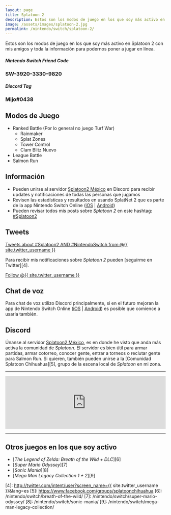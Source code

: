 ```yaml
---
layout: page
title: Splatoon 2
description: Estos son los modos de juego en los que soy más activo en Splatoon 2 con mis amigos y toda la información para podernos poner a jugar en línea.
image: /assets/images/splatoon-2.jpg
permalink: /nintendo/switch/splatoon-2/
---
```


Estos son los modos de juego en los que soy más activo en Splatoon 2 con mis amigos y toda la información para podernos poner a jugar en línea.

<div class="row">
<div class="col-xs-12 col-sm-6">
<div class="card">
<div class="card-header">
<h5 class="card-title text-left">Nintendo Switch Friend Code</h5>
</div>
<div class="card-body">
<h3 class="card-text text-center">SW-3920-3330-9820</h3>
</div>
</div>
</div>
<div class="col-xs-12 col-sm-6">
<div class="card">
<div class="card-header">
<h5 class="card-title  text-left">Discord Tag</h5>
</div>
<div class="card-body">
<h3 class="card-text text-center">Mijo#0438</h3>
</div>
</div>
</div>
</div>

<div class="row">
<div class="col-sm-6">

## Modos de Juego

- Ranked Battle (Por lo general no juego Turf War)
    - Rainmaker
    - Splat Zones
    - Tower Control
    - Clam Blitz <span class="badge badge-primary">Nuevo</span>
- League Battle
- Salmon Run

## Información

- Pueden unirse al servidor [Splatoon2 México][1] en Discord para recibir updates y notificaciones de todas las personas que jugamos
- Revisen las estadísticas y resultados en usando SplatNet 2 que es parte de la app Nintendo Switch Online ([iOS][2] &#124; [Android][3])
- Pueden revisar todos mis posts sobre *Splatoon 2* en este hashtag: <a class="badge badge-primary" href="https://blog.luiscarlospando.net/hashtag/splatoon2/">#Splatoon2</a>
</div>
<div class="col-sm-6">

## Tweets

<div class="text-center mt20">
<a class="twitter-timeline" data-theme="dark" data-link-color="#ff4081" href="https://twitter.com/search?q=%23Splatoon2%20AND%20%23NintendoSwitch%20from%3A%40{{ site.twitter_username }}" data-widget-id="933402336726278144">Tweets about #Splatoon2 AND #NintendoSwitch from:@{{ site.twitter_username }}</a>
</div>

Para recibir mis notificaciones sobre *Splatoon 2* pueden [seguirme en Twitter][4].

<div class="text-center">
<a href="https://twitter.com/{{ site.twitter_username }}" class="twitter-follow-button text-center" data-show-count="false">Follow @{{ site.twitter_username }}</a>
</div>
</div>
</div>

## Chat de voz

Para chat de voz utilizo Discord principalmente, si en el futuro mejoran la app de Nintendo Switch Online ([iOS][2] &#124; [Android][3]) es posible que comience a usarla también.

## Discord

Únanse al servidor [Splatoon2 México][1], es en donde he visto que anda más activa la comunidad de *Splatoon*. El servidor es bien útil para armar partidas, armar cotorreo, conocer gente, entrar a torneos o reclutar gente para Salmon Run. Si quieren, también pueden unirse a la [Comunidad Splatoon Chihuahua][5], grupo de la escena local de *Splatoon* en mi zona.

---

<iframe width="100%" height="166" scrolling="no" frameborder="no" src="https://w.soundcloud.com/player/?url=https%3A//api.soundcloud.com/tracks/332020614&amp;color=ff3530&amp;auto_play=false&amp;hide_related=false&amp;show_comments=true&amp;show_user=true&amp;show_reposts=false"></iframe>

---

## Otros juegos en los que soy activo

- [*The Legend of Zelda: Breath of the Wild + DLC*][6]
- [*Super Mario Odyssey*][7]
- [*Sonic Mania*][8]
- [*Mega Man Legacy Collection 1 + 2*][9]

[1]: https://discord.gg/Fmmree8
[2]: https://itunes.apple.com/us/app/id1234806557?mt=12&uo=4&at=10l4Fw
[3]: https://play.google.com/store/apps/details?id=com.nintendo.znca&gl=us&hl=en
[4]: http://twitter.com/intent/user?screen_name={{ site.twitter_username }}&lang=es
[5]: https://www.facebook.com/groups/splatoonchihuahua
[6]: /nintendo/switch/breath-of-the-wild/
[7]: /nintendo/switch/super-mario-odyssey/
[8]: /nintendo/switch/sonic-mania/
[9]: /nintendo/switch/mega-man-legacy-collection/